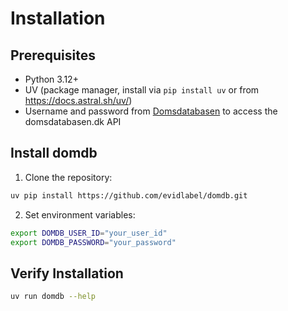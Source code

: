 # Installation

## Prerequisites

- Python 3.12+
- UV (package manager, install via `pip install uv` or from https://docs.astral.sh/uv/)
- Username and password from [Domsdatabasen](https://domsdatabasen.dk/spoergsmaal-og-svar/api-adgang-til-domsdatabasen/) to access the domsdatabasen.dk API

## Install domdb

1. Clone the repository:
```bash
uv pip install https://github.com/evidlabel/domdb.git
```

2. Set environment variables:
```bash
export DOMDB_USER_ID="your_user_id"
export DOMDB_PASSWORD="your_password"
```

## Verify Installation

```bash
uv run domdb --help
```
